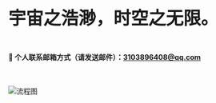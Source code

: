 

<span style="font-size: 2.5em; font-weight: bold;">宇宙之浩渺，时空之无限。</span>

<br />

**📧 个人联系邮箱方式（请发送邮件）：3103896408@qq.com**   
 <br />
<br />

![流程图](zh.assets/22b8bafe3f5983361a095.png)



